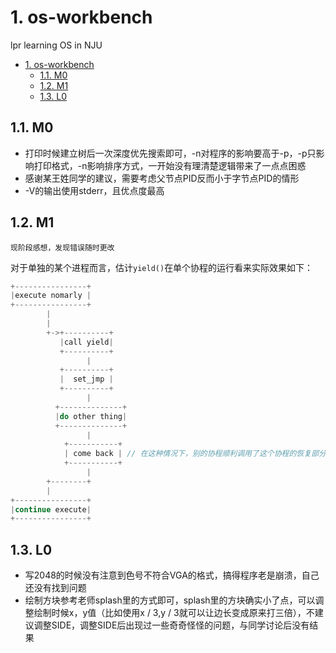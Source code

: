 # 1. os-workbench
lpr learning OS in NJU
<!-- TOC -->

- [1. os-workbench](#1-os-workbench)
    - [1.1. M0](#11-m0)
    - [1.2. M1](#12-m1)
    - [1.3. L0](#13-l0)

<!-- /TOC -->

## 1.1. M0
- 打印时候建立树后一次深度优先搜索即可，-n对程序的影响要高于-p，-p只影响打印格式，-n影响排序方式，一开始没有理清楚逻辑带来了一点点困惑
- 感谢某王姓同学的建议，需要考虑父节点PID反而小于字节点PID的情形
- -V的输出使用stderr，且优点度最高

## 1.2. M1
`现阶段感想，发现错误随时更改`

对于单独的某个进程而言，估计`yield()`在单个协程的运行看来实际效果如下：
```C
+----------------+
|execute nomarly |
+----------------+
        |
        | 
        +->+----------+
           |call yield|
           +----------+
                 |
           +----------+
           |  set_jmp |
           +----------+
                 |
          +--------------+
          |do other thing|
          +--------------+
                 |
            +-----------+
            | come back | // 在这种情况下，别的协程顺利调用了这个协程的恢复部分，然后由于走之前又一次set_jmp, 这次用long_jmp跳回来，就可以区分了
            +-----------+
                 |
        +--------+
        |
+----------------+
|continue execute|   
+----------------+                  

``` 
## 1.3. L0
- 写2048的时候没有注意到色号不符合VGA的格式，搞得程序老是崩溃，自己还没有找到问题
- 绘制方块参考老师splash里的方式即可，splash里的方块确实小了点，可以调整绘制时候x，y值（比如使用x / 3,y / 3就可以让边长变成原来打三倍），不建议调整SIDE，调整SIDE后出现过一些奇奇怪怪的问题，与同学讨论后没有结果